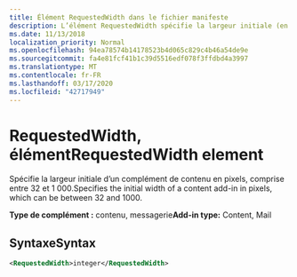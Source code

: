 ```yaml
---
title: Élément RequestedWidth dans le fichier manifeste
description: L’élément RequestedWidth spécifie la largeur initiale (en pixels) d’un complément de contenu.
ms.date: 11/13/2018
localization_priority: Normal
ms.openlocfilehash: 94ea78574b14178523b4d065c829c4b46a54de9e
ms.sourcegitcommit: fa4e81fcf41b1c39d5516edf078f3ffdbd4a3997
ms.translationtype: MT
ms.contentlocale: fr-FR
ms.lasthandoff: 03/17/2020
ms.locfileid: "42717949"
---
```

# <a name="requestedwidth-element"></a><span data-ttu-id="fd92d-103">RequestedWidth, élément</span><span class="sxs-lookup"><span data-stu-id="fd92d-103">RequestedWidth element</span></span>

<span data-ttu-id="fd92d-104">Spécifie la largeur initiale d’un complément de contenu en pixels, comprise entre 32 et 1 000.</span><span class="sxs-lookup"><span data-stu-id="fd92d-104">Specifies the initial width of a content add-in in pixels, which can be between 32 and 1000.</span></span>

<span data-ttu-id="fd92d-105">**Type de complément :** contenu, messagerie</span><span class="sxs-lookup"><span data-stu-id="fd92d-105">**Add-in type:** Content, Mail</span></span>

## <a name="syntax"></a><span data-ttu-id="fd92d-106">Syntaxe</span><span class="sxs-lookup"><span data-stu-id="fd92d-106">Syntax</span></span>

```XML
<RequestedWidth>integer</RequestedWidth>
```

